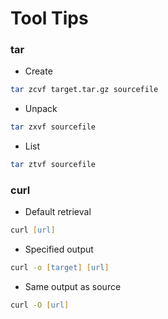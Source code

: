 Tool Tips
============

### tar

* Create
```zsh
tar zcvf target.tar.gz sourcefile
```
* Unpack
```zsh
tar zxvf sourcefile
```
* List
```zsh
tar ztvf sourcefile
```

### curl

* Default retrieval
```zsh
curl [url]
```
* Specified output
```zsh
curl -o [target] [url]
```
* Same output as source
```zsh
curl -O [url]
```